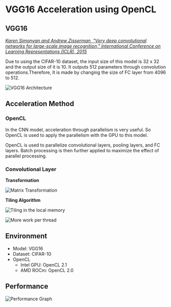 # VGG16 Acceleration using OpenCL

## VGG16
[*Karen Simonyan and Andrew Zisserman, "Very deep convolutional networks for large-scale image recognition," International Conference on Learning Representations (ICLR), 2015*](https://arxiv.org/abs/1409.1556)

Due to using the CIFAR-10 dataset, the input size of this model is 32 x 32 and the output size of it is 10. It outputs 512 parameters through convolution operations.Therefore, It is made by changing the size of FC layer from 4096 to 512.

![VGG16 Architecture](./assets/architecture.jpg)

## Acceleration Method

### OpenCL
In the CNN model, acceleration through parallelism is very useful. So OpenCL is used to apply the parallelism with the GPU to this model.

OpenCL is used to parallelize convolutional layers, pooling layers, and FC layers. Batch processing is then further applied to maximize the effect of parallel processing.

### Convolutional Layer

**Transformation**

![Matrix Transformation](./assets/transformation.jpg)

**Tiling Algorithm**

![Tiling in the local memory](./assets/tiling-1.jpg)

![More work per thread](./assets/tiling-2.jpg)

## Environment
* Model: VGG16
* Dataset: CIFAR-10
* OpenCL
    * Intel GPU: OpenCL 2.1
    * AMD ROCm: OpenCL 2.0

## Performance

![Performance Graph](./assets/performance.jpg)